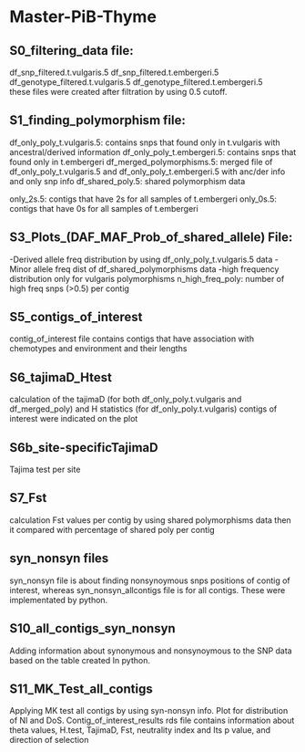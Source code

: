 # Master-PiB-Thyme

## S0_filtering_data file:
df_snp_filtered.t.vulgaris.5
df_snp_filtered.t.embergeri.5
df_genotype_filtered.t.vulgaris.5
df_genotype_filtered.t.embergeri.5   
these files were created after filtration by using 0.5 cutoff.

## S1_finding_polymorphism file:
df_only_poly_t.vulgaris.5: contains snps that found only in t.vulgaris with ancestral/derived information
df_only_poly_t.embergeri.5: contains snps that found only in t.embergeri
df_merged_polymorphisms.5: merged file of df_only_poly_t.vulgaris.5 and df_only_poly_t.embergeri.5 with anc/der info and only snp info
df_shared_poly.5: shared polymorphism data

only_2s.5: contigs that have 2s for all samples of t.embergeri
only_0s.5: contigs that have 0s for all samples of t.embergeri

## S3_Plots_(DAF_MAF_Prob_of_shared_allele) File:
-Derived allele freq distribution by using df_only_poly_t.vulgaris.5 data
-Minor allele freq dist of df_shared_polymorphisms data
-high frequency distribution only for vulgaris polymorphisms
n_high_freq_poly: number of high freq snps (>0.5) per contig

## S5_contigs_of_interest
contig_of_interest file contains contigs that have association with chemotypes and environment and their lengths

## S6_tajimaD_Htest
calculation of the tajimaD (for both df_only_poly.t.vulgaris and df_merged_poly) and H statistics (for df_only_poly.t.vulgaris)
contigs of interest were indicated on the plot

## S6b_site-specificTajimaD
Tajima test per site

## S7_Fst 
calculation Fst values per contig by using shared polymorphisms data
then it compared with percentage of shared poly per contig

## syn_nonsyn files
syn_nonsyn file is about finding nonsynoymous snps positions of contig of interest, whereas syn_nonsyn_allcontigs file is for all contigs. These were implementated by python. 

## S10_all_contigs_syn_nonsyn
Adding information about synonymous and nonsynoymous to the SNP data based on the table created In python.

## S11_MK_Test_all_contigs
Applying MK test all contigs by using syn-nonsyn info. Plot for distribution of NI and DoS.
Contig_of_interest_results rds file contains information about theta values, H.test, TajimaD, Fst, neutrality index and Its p value, and direction of selection 

